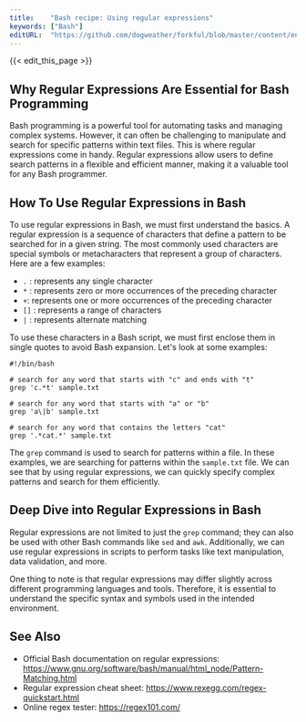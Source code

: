 ```yaml
---
title:    "Bash recipe: Using regular expressions"
keywords: ["Bash"]
editURL:  "https://github.com/dogweather/forkful/blob/master/content/en/bash/using-regular-expressions.md"
---
```


{{< edit_this_page >}}

## Why Regular Expressions Are Essential for Bash Programming

Bash programming is a powerful tool for automating tasks and managing complex systems. However, it can often be challenging to manipulate and search for specific patterns within text files. This is where regular expressions come in handy. Regular expressions allow users to define search patterns in a flexible and efficient manner, making it a valuable tool for any Bash programmer.

## How To Use Regular Expressions in Bash

To use regular expressions in Bash, we must first understand the basics. A regular expression is a sequence of characters that define a pattern to be searched for in a given string. The most commonly used characters are special symbols or metacharacters that represent a group of characters. Here are a few examples:

- `.` : represents any single character
- `*` : represents zero or more occurrences of the preceding character
- `+`: represents one or more occurrences of the preceding character
- `[]` : represents a range of characters
- `|` : represents alternate matching

To use these characters in a Bash script, we must first enclose them in single quotes to avoid Bash expansion. Let's look at some examples:

```
#!/bin/bash

# search for any word that starts with "c" and ends with "t"
grep 'c.*t' sample.txt

# search for any word that starts with "a" or "b"
grep 'a\|b' sample.txt

# search for any word that contains the letters "cat"
grep '.*cat.*' sample.txt
```

The `grep` command is used to search for patterns within a file. In these examples, we are searching for patterns within the `sample.txt` file. We can see that by using regular expressions, we can quickly specify complex patterns and search for them efficiently.

## Deep Dive into Regular Expressions in Bash

Regular expressions are not limited to just the `grep` command; they can also be used with other Bash commands like `sed` and `awk`. Additionally, we can use regular expressions in scripts to perform tasks like text manipulation, data validation, and more.

One thing to note is that regular expressions may differ slightly across different programming languages and tools. Therefore, it is essential to understand the specific syntax and symbols used in the intended environment.

## See Also

- Official Bash documentation on regular expressions: https://www.gnu.org/software/bash/manual/html_node/Pattern-Matching.html
- Regular expression cheat sheet: https://www.rexegg.com/regex-quickstart.html
- Online regex tester: https://regex101.com/